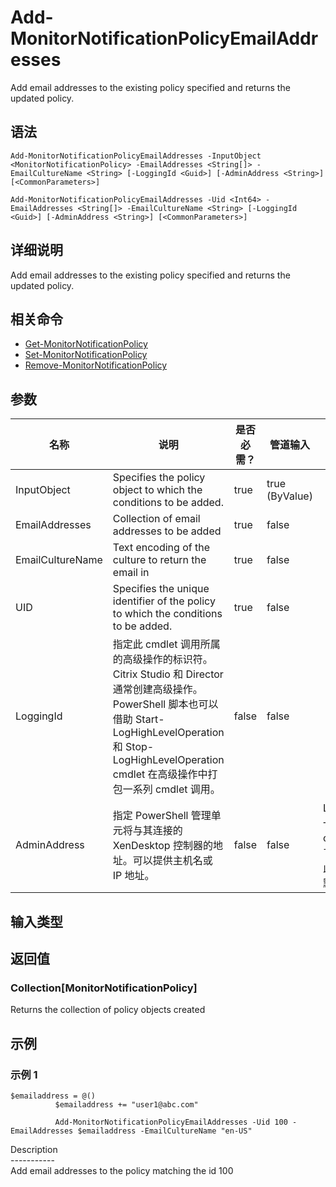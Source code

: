 # Add-MonitorNotificationPolicyEmailAddresses

Add email addresses to the existing policy specified and returns the updated policy.

## 语法

    Add-MonitorNotificationPolicyEmailAddresses -InputObject <MonitorNotificationPolicy> -EmailAddresses <String[]> -EmailCultureName <String> [-LoggingId <Guid>] [-AdminAddress <String>] [<CommonParameters>]
    
    Add-MonitorNotificationPolicyEmailAddresses -Uid <Int64> -EmailAddresses <String[]> -EmailCultureName <String> [-LoggingId <Guid>] [-AdminAddress <String>] [<CommonParameters>]
    

## 详细说明

Add email addresses to the existing policy specified and returns the updated policy.

## 相关命令

- [Get-MonitorNotificationPolicy](Get-MonitorNotificationPolicy.html)
- [Set-MonitorNotificationPolicy](Set-MonitorNotificationPolicy.html)
- [Remove-MonitorNotificationPolicy](Remove-MonitorNotificationPolicy.html)

## 参数

| 名称               | 说明                                                                                                                                                                     | 是否必需？ | 管道输入           | 默认值                                   |
| ---------------- | ---------------------------------------------------------------------------------------------------------------------------------------------------------------------- | ----- | -------------- | ------------------------------------- |
| InputObject      | Specifies the policy object to which the conditions to be added.                                                                                                       | true  | true (ByValue) |                                       |
| EmailAddresses   | Collection of email addresses to be added                                                                                                                              | true  | false          |                                       |
| EmailCultureName | Text encoding of the culture to return the email in                                                                                                                    | true  | false          |                                       |
| UID              | Specifies the unique identifier of the policy to which the conditions to be added.                                                                                     | true  | false          |                                       |
| LoggingId        | 指定此 cmdlet 调用所属的高级操作的标识符。 Citrix Studio 和 Director 通常创建高级操作。 PowerShell 脚本也可以借助 Start-LogHighLevelOperation 和 Stop-LogHighLevelOperation cmdlet 在高级操作中打包一系列 cmdlet 调用。 | false | false          |                                       |
| AdminAddress     | 指定 PowerShell 管理单元将与其连接的 XenDesktop 控制器的地址。可以提供主机名或 IP 地址。                                                                                                             | false | false          | Localhost。一旦有 cmdlet 提供了某个值，此值将变为默认值。 |

## 输入类型

### 

## 返回值

### Collection[MonitorNotificationPolicy]

Returns the collection of policy objects created

## 示例

### 示例 1

    $emailaddress = @()
              $emailaddress += "user1@abc.com"
    
              Add-MonitorNotificationPolicyEmailAddresses -Uid 100 -EmailAddresses $emailaddress -EmailCultureName "en-US"
    

Description  
\---\---\-----  
Add email addresses to the policy matching the id 100